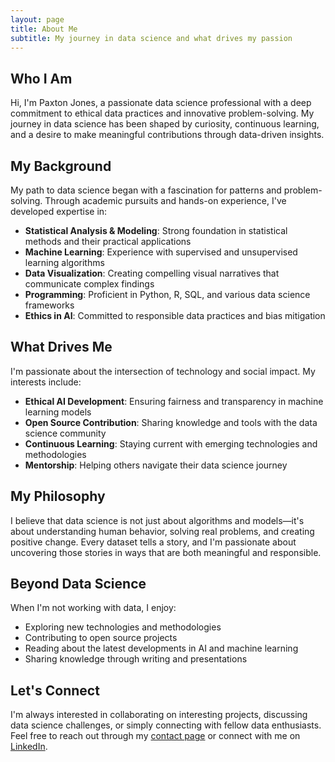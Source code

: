```yaml
---
layout: page
title: About Me
subtitle: My journey in data science and what drives my passion
---
```


## Who I Am

Hi, I'm Paxton Jones, a passionate data science professional with a deep commitment to ethical data practices and innovative problem-solving. My journey in data science has been shaped by curiosity, continuous learning, and a desire to make meaningful contributions through data-driven insights.

## My Background

My path to data science began with a fascination for patterns and problem-solving. Through academic pursuits and hands-on experience, I've developed expertise in:

- **Statistical Analysis & Modeling**: Strong foundation in statistical methods and their practical applications
- **Machine Learning**: Experience with supervised and unsupervised learning algorithms
- **Data Visualization**: Creating compelling visual narratives that communicate complex findings
- **Programming**: Proficient in Python, R, SQL, and various data science frameworks
- **Ethics in AI**: Committed to responsible data practices and bias mitigation

## What Drives Me

I'm passionate about the intersection of technology and social impact. My interests include:

- **Ethical AI Development**: Ensuring fairness and transparency in machine learning models
- **Open Source Contribution**: Sharing knowledge and tools with the data science community
- **Continuous Learning**: Staying current with emerging technologies and methodologies
- **Mentorship**: Helping others navigate their data science journey

## My Philosophy

I believe that data science is not just about algorithms and models—it's about understanding human behavior, solving real problems, and creating positive change. Every dataset tells a story, and I'm passionate about uncovering those stories in ways that are both meaningful and responsible.

## Beyond Data Science

When I'm not working with data, I enjoy:
- Exploring new technologies and methodologies
- Contributing to open source projects
- Reading about the latest developments in AI and machine learning
- Sharing knowledge through writing and presentations

## Let's Connect

I'm always interested in collaborating on interesting projects, discussing data science challenges, or simply connecting with fellow data enthusiasts. Feel free to reach out through my [contact page](/contact) or connect with me on [LinkedIn](https://linkedin.com/in/your-linkedin-username).
